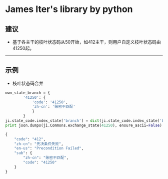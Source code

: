 # James Iter's library by python

## 建议
- 基于各主干的枝叶状态码从50开始，如412主干，则用户自定义枝叶状态码由41250起。

***

## 示例
- 枝叶状态码合并

``` python
own_state_branch = {
        '41250': {
            'code': '41250',
            'zh-cn': '账密不匹配'
            }
        }
ji.state_code.index_state['branch'] = dict(ji.state_code.index_state['branch'], **own_state_branch)
print json.dumps(ji.Commons.exchange_state(41250), ensure_ascii=False)

{
    "code": "412",
    "zh-cn": "先决条件失败",
    "en-us": "Precondition Failed",
    "sub": {
        "zh-cn": "账密不匹配",
        "code": "41250"
    }
}
```